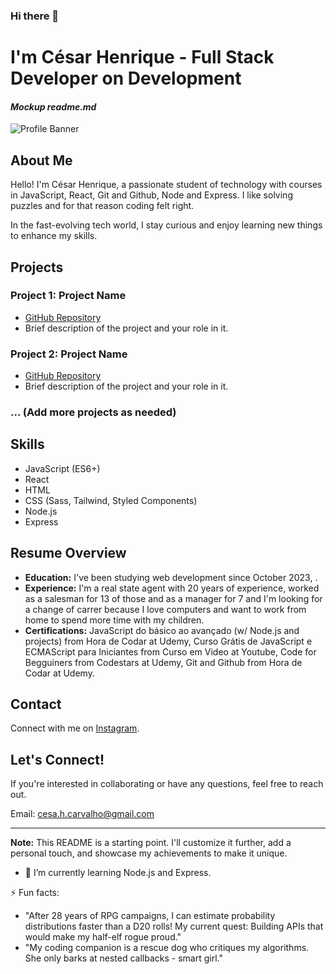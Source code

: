 ### Hi there 👋

# I'm César Henrique - Full Stack Developer on Development
#### *Mockup readme.md*

![Profile Banner](https://github.com/doncsar.png)

## About Me

Hello! I'm César Henrique, a passionate student of technology with courses in JavaScript, React, Git and Github, Node and Express. I like solving puzzles and for that reason coding felt right.

In the fast-evolving tech world, I stay curious and enjoy learning new things to enhance my skills.

## Projects

### Project 1: Project Name
- [GitHub Repository](link_to_repo)
- Brief description of the project and your role in it.

### Project 2: Project Name
- [GitHub Repository](link_to_repo)
- Brief description of the project and your role in it.

### ... (Add more projects as needed)

## Skills

- JavaScript (ES6+)
- React
- HTML
- CSS (Sass, Tailwind, Styled Components)
- Node.js
- Express

## Resume Overview

- **Education:** I've been studying web development since October 2023, . 
- **Experience:** I'm a real state agent with 20 years of experience, worked as a salesman for 13 of those and as a manager for 7 and I'm looking for a change of carrer because I love computers and want to work from home to spend more time with my children.
- **Certifications:** JavaScript do básico ao avançado (w/ Node.js and projects) from Hora de Codar at Udemy, Curso Grátis de JavaScript e ECMAScript para Iniciantes from Curso em Video at Youtube, Code for Begguiners from Codestars at Udemy, Git and Github from Hora de Codar at Udemy.


## Contact

Connect with me on [Instagram](https://www.instagram.com/cesar.h.carvalho/).

## Let's Connect!

If you're interested in collaborating or have any questions, feel free to reach out.

Email: cesa.h.carvalho@gmail.com

---

**Note:** This README is a starting point. I'll customize it further, add a personal touch, and showcase my achievements to make it unique.

- 🌱 I’m currently learning Node.js and Express.

⚡ Fun facts: 
- "After 28 years of RPG campaigns, I can estimate probability distributions faster than a D20 rolls! My current quest: Building APIs that would make my half-elf rogue proud."
- "My coding companion is a rescue dog who critiques my algorithms. She only barks at nested callbacks - smart girl."


<!--
**doncsar/doncsar** is a ✨ _special_ ✨ repository because its `README.md` (this file) appears on your GitHub profile.

Here are some ideas to get you started:

- 🔭 I’m currently working on ...
- 🌱 I’m currently learning ...
- 👯 I’m looking to collaborate on ...
- 🤔 I’m looking for help with ...
- 💬 Ask me about ...
- 📫 How to reach me: ...
- 😄 Pronouns: ...
- ⚡ Fun fact: ...
-->
